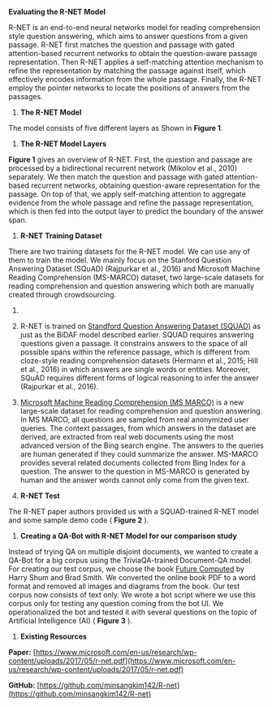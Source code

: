 **Evaluating the R-NET Model**

R-NET is an end-to-end neural networks model for reading comprehension style question answering, which aims to answer questions from a given passage. R-NET first matches the question and passage with gated attention-based recurrent networks to obtain the question-aware passage representation. Then R-NET applies a self-matching attention mechanism to refine the representation by matching the passage against itself, which effectively encodes information from the whole passage. Finally, the R-NET employ the pointer networks to locate the positions of answers from the passages.

1. **The R-NET Model**

The model consists of five different layers as Shown in **Figure 1**.

1. **The R-NET Model Layers**

**Figure 1** gives an overview of R-NET. First, the question and passage are processed by a bidirectional recurrent network (Mikolov et al., 2010) separately. We then match the question and passage with gated attention-based recurrent networks, obtaining question-aware representation for the passage. On top of that, we apply self-matching attention to aggregate evidence from the whole passage and refine the passage representation, which is then fed into the output layer to predict the boundary of the answer span.

1. **R-NET**  **Training Dataset**

There are two training datasets for the R-NET model. We can use any of them to train the model. We mainly focus on the Stanford Question Answering Dataset (SQuAD) (Rajpurkar et al., 2016) and Microsoft Machine Reading Comprehension (MS-MARCO) dataset, two large-scale datasets for reading comprehension and question answering which both are manually created through crowdsourcing.

1.
  1. R-NET is trained on [Standford Question Answering Dataset (SQUAD)](https://rajpurkar.github.io/SQuAD-explorer/) as just as the BiDAF model described earlier. SQUAD requires answering questions given a passage. It constrains answers to the space of all possible spans within the reference passage, which is different from cloze-style reading comprehension datasets (Hermann et al., 2015; Hill et al., 2016) in which answers are single words or entities. Moreover, SQuAD requires different forms of logical reasoning to infer the answer (Rajpurkar et al., 2016).
  2. [Microsoft Machine Reading Comprehension (MS MARCO)](http://www.msmarco.org/about.aspx) is a new large-scale dataset for reading comprehension and question answering. In MS MARCO, all questions are sampled from real anonymized user queries. The context passages, from which answers in the dataset are derived, are extracted from real web documents using the most advanced version of the Bing search engine. The answers to the queries are human generated if they could summarize the answer. MS-MARCO provides several related documents collected from Bing Index for a question. The answer to the question in MS-MARCO is generated by human and the answer words cannot only come from the given text.



1. **R-NET Test**

The R-NET paper authors provided us with a SQUAD-trained R-NET model and some sample demo code ( **Figure 2** ).

1. **Creating a QA-Bot with R-NET Model for our comparison study**

Instead of trying QA on multiple disjoint documents, we wanted to create a QA-Bot for a big corpus using the TriviaQA-trained Document-QA model. For creating our test corpus, we choose the book [Future Computed](https://msblob.blob.core.windows.net/ncmedia/2018/01/The-Future-Computed.pdf) by Harry Shum and Brad Smith. We converted the online book PDF to a word format and removed all images and diagrams from the book. Our test corpus now consists of text only. We wrote a bot script where we use this corpus only for testing any question coming from the bot UI. We operationalized the bot and tested it with several questions on the topic of Artificial Intelligence (AI) ( **Figure 3** ).



1. **Existing Resources**

**Paper:** [https://www.microsoft.com/en-us/research/wp-content/uploads/2017/05/r-net.pdf](https://www.microsoft.com/en-us/research/wp-content/uploads/2017/05/r-net.pdf)

**GitHub:** [https://github.com/minsangkim142/R-net](https://github.com/minsangkim142/R-net)